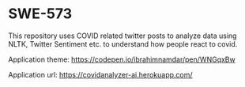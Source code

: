 # SWE-573

This repository uses COVID related twitter posts to analyze data using NLTK, Twitter Sentiment etc. to understand how people react to covid. 

Application theme: https://codepen.io/ibrahimnamdar/pen/WNGqxBw

Application url: https://covidanalyzer-ai.herokuapp.com/

